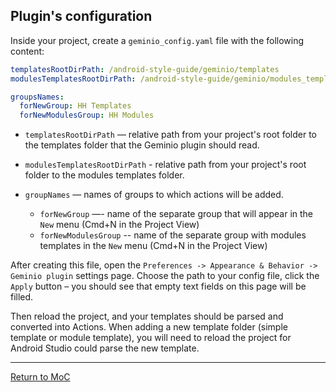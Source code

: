 ## Plugin's configuration

Inside your project, create a `geminio_config.yaml` file with the following content:

```yaml
templatesRootDirPath: /android-style-guide/geminio/templates
modulesTemplatesRootDirPath: /android-style-guide/geminio/modules_templates

groupsNames:
  forNewGroup: HH Templates
  forNewModulesGroup: HH Modules
```

- `templatesRootDirPath` — relative path from your project's root folder to the templates folder that the Geminio plugin should read.

- `modulesTemplatesRootDirPath` - relative path from your project's root folder to the modules templates folder.

- `groupNames` — names of groups to which actions will be added.
    * `forNewGroup` —- name of the separate group that will appear in the `New` menu (Cmd+N in the Project View)
    * `forNewModulesGroup` -- name of the separate group with modules templates in the `New` menu (Cmd+N in the Project View)

After creating this file, open the `Preferences -> Appearance & Behavior -> Geminio plugin`  settings page. Choose the path to your config file, click the `Apply` button – you should see that empty text fields on this page will be filled.

Then reload the project, and your templates should be parsed and converted into Actions. 
When adding a new template folder (simple template or module template), 
you will need to reload the project for Android Studio could parse the new template.

---

[Return to MoC](/plugins/hh-geminio/README_EN.md)